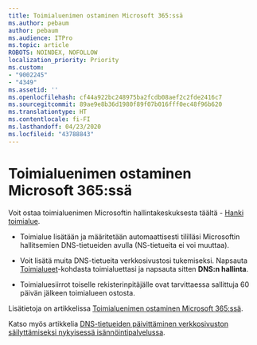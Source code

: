 ```yaml
---
title: Toimialuenimen ostaminen Microsoft 365:ssä
ms.author: pebaum
author: pebaum
ms.audience: ITPro
ms.topic: article
ROBOTS: NOINDEX, NOFOLLOW
localization_priority: Priority
ms.custom:
- "9002245"
- "4349"
ms.assetid: ''
ms.openlocfilehash: cf44a922bc248975ba2fcdb08aef2c2fde2416c7
ms.sourcegitcommit: 89ae9e8b36d1980f89f07b016fff0ec48f96b620
ms.translationtype: HT
ms.contentlocale: fi-FI
ms.lasthandoff: 04/23/2020
ms.locfileid: "43788843"
---
```

# <a name="buy-a-domain-name-in-microsoft-365"></a>Toimialuenimen ostaminen Microsoft 365:ssä

Voit ostaa toimialuenimen Microsoftin hallintakeskuksesta täältä - [Hanki toimialue](https://admin.microsoft.com/Domains/Buy).

- Toimialue lisätään ja määritetään automaattisesti tililläsi Microsoftin hallitsemien DNS-tietueiden avulla (NS-tietueita ei voi muuttaa).

- Voit lisätä muita DNS-tietueita verkkosivustosi tukemiseksi.  Napsauta [Toimialueet](https://admin.microsoft.com/AdminPortal/Home#/Domains)-kohdasta toimialuettasi ja napsauta sitten **DNS:n hallinta**.

- Toimialuesiirrot toiselle rekisterinpitäjälle ovat tarvittaessa sallittuja 60 päivän jälkeen toimialueen ostosta.

Lisätietoja on artikkelissa [Toimialuenimen ostaminen Microsoft 365:ssä](https://docs.microsoft.com/microsoft-365/admin/get-help-with-domains/buy-a-domain-name?view=o365-worldwide).

Katso myös artikkelia [DNS-tietueiden päivittäminen verkkosivuston säilyttämiseksi nykyisessä isännöintipalvelussa](https://docs.microsoft.com/alchemyinsights/update-dns-records-to-keep-your-website-with-your-current-hosting-provider-0).
